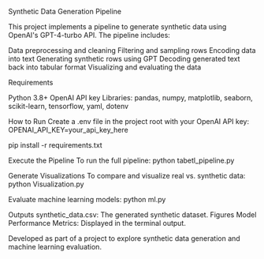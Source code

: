 Synthetic Data Generation Pipeline

This project implements a pipeline to generate synthetic data using OpenAI's GPT-4-turbo API. The pipeline includes:

Data preprocessing and cleaning
Filtering and sampling rows
Encoding data into text
Generating synthetic rows using GPT
Decoding generated text back into tabular format
Visualizing and evaluating the data

Requirements

Python 3.8+
OpenAI API key
Libraries:
pandas, numpy, matplotlib, seaborn, scikit-learn, tensorflow, yaml, dotenv

How to Run
Create a .env file in the project root with your OpenAI API key:
OPENAI_API_KEY=your_api_key_here

pip install -r requirements.txt

Execute the Pipeline
To run the full pipeline:
python tabetl_pipeline.py

Generate Visualizations
To compare and visualize real vs. synthetic data:
python Visualization.py

Evaluate machine learning models:
python ml.py

Outputs
synthetic_data.csv: The generated synthetic dataset.
Figures
Model Performance Metrics: Displayed in the terminal output.



Developed as part of a project to explore synthetic data generation and machine learning evaluation.